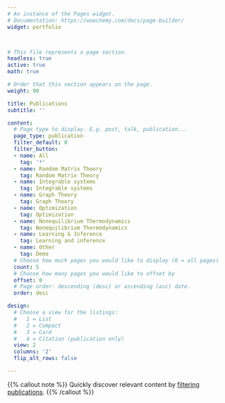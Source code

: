 ```yaml
---
# An instance of the Pages widget.
# Documentation: https://wowchemy.com/docs/page-builder/
widget: portfolio



# This file represents a page section.
headless: true
active: true
math: true

# Order that this section appears on the page.
weight: 90

title: Publications
subtitle: ''

content:
  # Page type to display. E.g. post, talk, publication...
  page_type: publication
  filter_default: 0
  filter_button:
  - name: All
    tag: '*'
  - name: Random Matrix Theory
    tag: Random Matrix Theory
  - name: Integrable systems
    tag: Integrable systems
  - name: Graph Theory
    tag: Graph Theory
  - name: Optimization
    tag: Optimization
  - name: Nonequilibrium Thermodynamics
    tag: Nonequilibrium Thermodynamics
  - name: Learning & Inference
    tag: Learning and inference
  - name: Other
    tag: Demo
  # Choose how much pages you would like to display (0 = all pages)
  count: 5
  # Choose how many pages you would like to offset by
  offset: 0
  # Page order: descending (desc) or ascending (asc) date.
  order: desc

design:
  # Choose a view for the listings:
  #   1 = List
  #   2 = Compact
  #   3 = Card
  #   4 = Citation (publication only)
  view: 2
  columns: '2'
  flip_alt_rows: false

---
```


{{% callout note %}}
Quickly discover relevant content by [filtering publications](./publication/).
{{% /callout %}}
